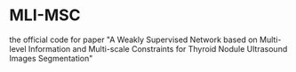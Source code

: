 # MLI-MSC
the official code for paper "A Weakly Supervised Network based on Multi-level Information and Multi-scale Constraints for Thyroid Nodule Ultrasound Images Segmentation"
